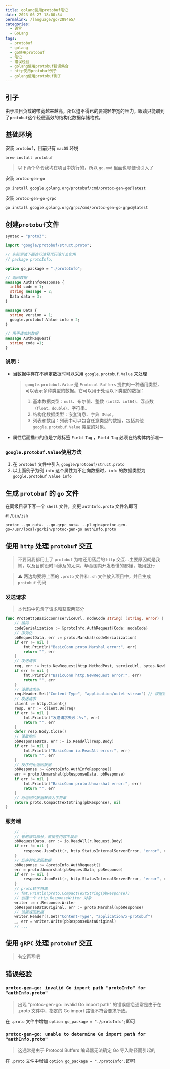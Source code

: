```yaml
---
title: golang使用protobuf笔记
date: 2023-06-27 18:00:54
permalink: /language/go/2894e5/
categories:
  - 语言
  - GoLang
tags:
  - protobuf
  - golang
  - go使用protobuf
  - 笔记
  - 错误经验
  - golang使用protobuf错误集合
  - http使用protobuf例子
  - golang使用protobuf例子
---
```


## 引子

由于项目负载的带宽越来越高，所以迫不得已的要减轻带宽的压力，眼睛只能瞄到了`protobuf`这个轻便高效的结构化数据存储格式。

<!-- more -->

<InArticleAdsense
    data-ad-client="ca-pub-1725717718088510"
    data-ad-slot="4281148213">
</InArticleAdsense>

## 基础环境

安装 `protobuf`，目前只有 `macOS` 环境

``` shell
brew install protobuf
```

> 以下两个命令我均在项目中执行的，所以 `go.mod` 里面也顺便也引入了

安装 `protoc-gen-go`

``` shell
go install google.golang.org/protobuf/cmd/protoc-gen-go@latest
```

安装 `protoc-gen-go-grpc`

``` shell
go install google.golang.org/grpc/cmd/protoc-gen-go-grpc@latest
```


## 创建`protobuf`文件

``` proto
syntax = "proto3";

import "google/protobuf/struct.proto";

// 实际测试下面这行注释代码没什么卵用
// package protoInfo;

option go_package = "./protoInfo";

// 返回数据
message AuthInfoResponse {
  int64 code = 1;
  string message = 2;
  Data data = 3;
}

message Data {
  string version = 1;
  google.protobuf.Value info = 2;
}

// 用于请求的数据
message AuthRequest{
  string code =1;
}
```

### 说明：

- 当数据中存在不确定数据时可以采用 `google.protobuf.Value` 来处理
  
  > `google.protobuf.Value` 是 `Protocol Buffers` 提供的一种通用类型，可以表示多种类型的数据。它可以用于处理以下类型的数据：
  > 1. 基本数据类型：`null`、布尔值、整数`（int32、int64）`、浮点数`（float、double）`、字符串。
  > 2. 结构化数据类型：嵌套消息、字典`（Map）`。
  > 3. 列表和数组：列表中可以包含任意类型的数据，包括其他 `google.protobuf.Value` 类型的对象。

- 属性后面携带的值是字段标签 `Field Tag` ，`Field Tag` 必须在结构体内部唯一


### `google.protobuf.Value`使用方法

1. 在 `protobuf` 文件中引入 `google/protobuf/struct.proto`
2. 以上面例子为例 `info` 这个属性为不定向数据时，`info` 的数据类型为 `google.protobuf.Value info`

## 生成 `protobuf` 的 `go` 文件

在同级目录下写一个 `shell` 文件，变更 `authInfo.proto` 文件名即可

``` shell
#!/bin/zsh

protoc --go_out=. --go-grpc_out=. --plugin=protoc-gen-go=/usr/local/go/bin/protoc-gen-go authInfo.proto
```

## 使用 `http` 处理 `protobuf` 交互

> 不要问我都用上了 `protobuf` 为啥还用落后的 `http` 交互...主要原因就是我懒，以及目前没时间涉及的太深，毕竟国内开发者懂的都懂，能用就行

> ⚠️ 两边均要将上面的 `.proto` 文件和 `.sh` 文件放入项目中，并且生成 `protobuf` 代码

### 发送请求

> 本代码中包含了请求和获取两部分

``` go
func ProtoHttpBasicConn(serviceUrl, nodeCode string) (string, error) {
	// 编码
	codeSerialization := &protoInfo.AuthRequest{Code: nodeCode}
	// 序列化
	pbRequestData, err := proto.Marshal(codeSerialization)
	if err != nil {
		fmt.Println("BasicConn proto.Marshal error:", err)
		return "", err
	}
	// 发送请求
	req, err := http.NewRequest(http.MethodPost, serviceUrl, bytes.NewBuffer(pbRequestData))
	if err != nil {
		fmt.Println("BasicConn http.NewRequest error:", err)
		return "", err
	}
	// 设置请求头
	req.Header.Set("Content-Type", "application/octet-stream") // 根据需要设置正确的内容类型
	// 发送请求
	client := http.Client{}
	resp, err := client.Do(req)
	if err != nil {
		fmt.Println("发送请求失败：%v", err)
		return "", err
	}
	defer resp.Body.Close()
	// 读取响应
	pbResponseData, err := io.ReadAll(resp.Body)
	if err != nil {
		fmt.Println("BasicConn io.ReadAll error:", err)
		return "", err
	}
	// 反序列化返回数据
	pbResponse := &protoInfo.AuthInfoResponse{}
	err = proto.Unmarshal(pbResponseData, pbResponse)
	if err != nil {
		fmt.Println("BasicConn proto.Unmarshal error:", err)
		return "", err
	}
	// 将返回的数据转换为字符串
	return proto.CompactTextString(pbResponse), nil
}
```

### 服务端

``` go
	// ...
	// 省略接口部分，直接在内容中展示
	pbRequestData, err := io.ReadAll(r.Request.Body)
	if err != nil {
		response.JsonExit(r, http.StatusInternalServerError, "error", err.Error())
	}
	// 反序列化返回数据
	pbResponse := &protoInfo.AuthRequest{}
	err = proto.Unmarshal(pbRequestData, pbResponse)
	if err != nil {
		response.JsonExit(r, http.StatusInternalServerError, "error", err.Error())
	}
	// proto转字符串
  	// fmt.Println(proto.CompactTextString(pbResponse))
	// 创建一个 http.ResponseWriter 对象
	writer := r.Response.Writer
	pbResponseDataOriginal, err := proto.Marshal(&pbResponse)
	// 设置返回数据
	writer.Header().Set("Content-Type", "application/x-protobuf")
	_, err = writer.Write(pbResponseDataOriginal)
	// ...
```

## 使用 `gRPC` 处理 `protobuf` 交互

> 有空再写吧

## 错误经验

### `protoc-gen-go: invalid Go import path "protoInfo" for "authInfo.proto"`

> 出现 "protoc-gen-go: invalid Go import path" 的错误信息通常是由于在 .proto 文件中，指定的 Go import 路径不符合要求所致。

在 `.proto` 文件中增加 `option go_package = "./protoInfo";`即可

### `protoc-gen-go: unable to determine Go import path for "authInfo.proto"`

> 这通常是由于 Protocol Buffers 编译器无法确定 Go 导入路径而引起的

在 `.proto` 文件中增加 `option go_package = "./protoInfo";`即可
